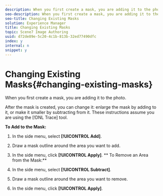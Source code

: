 ```yaml
---
description: When you first create a mask, you are adding it to the photo.
seo-description: When you first create a mask, you are adding it to the photo.
seo-title: Changing Existing Masks
solution: Experience Manager
title: Changing Existing Masks
topic: Scene7 Image Authoring
uuid: d72de89e-5c20-4c1b-813b-32ed77490dfc
index: y
internal: n
snippet: y
---
```


# Changing Existing Masks{#changing-existing-masks}

When you first create a mask, you are adding it to the photo.

After the mask is created, you can change it: enlarge the mask by adding to it, or make it smaller by subtracting from it. These instructions assume you are using the [!DNL Trace] tool.

**To Add to the Mask:** 

1. In the side menu, select **[!UICONTROL Add]**.
1. Draw a mask outline around the area you want to add.
1. In the side menu, click **[!UICONTROL Apply]**.
** To Remove an Area from the Mask:**

1. In the side menu, select **[!UICONTROL Subtract]**. 
1. Draw a mask outline around the area you want to remove. 
1. In the side menu, click **[!UICONTROL Apply]**.


